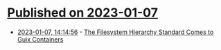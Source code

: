 # [Published on 2023-01-07](index.md)

* [2023-01-07, 14:14:56](https://lobste.rs/s/3nowoc/filesystem_hierarchy_standard_comes) - [The Filesystem Hierarchy Standard Comes to Guix Containers](https://guix.gnu.org/en/blog/2023/the-filesystem-hierarchy-standard-comes-to-guix-containers/)
